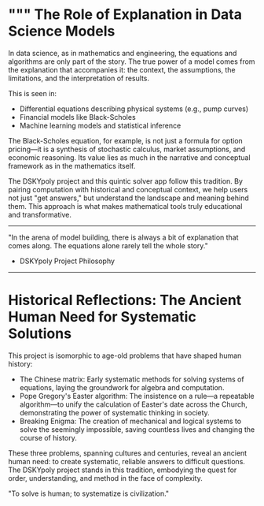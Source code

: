"""
The Role of Explanation in Data Science Models
=============================================

In data science, as in mathematics and engineering, the equations and algorithms are only part of the story. The true power of a model comes from the explanation that accompanies it: the context, the assumptions, the limitations, and the interpretation of results.

This is seen in:
- Differential equations describing physical systems (e.g., pump curves)
- Financial models like Black-Scholes
- Machine learning models and statistical inference

The Black-Scholes equation, for example, is not just a formula for option pricing—it is a synthesis of stochastic calculus, market assumptions, and economic reasoning. Its value lies as much in the narrative and conceptual framework as in the mathematics itself.

The DSKYpoly project and this quintic solver app follow this tradition. By pairing computation with historical and conceptual context, we help users not just "get answers," but understand the landscape and meaning behind them. This approach is what makes mathematical tools truly educational and transformative.

---

"In the arena of model building, there is always a bit of explanation that comes along. The equations alone rarely tell the whole story."

- DSKYpoly Project Philosophy


---

Historical Reflections: The Ancient Human Need for Systematic Solutions
======================================================================

This project is isomorphic to age-old problems that have shaped human history:

- The Chinese matrix: Early systematic methods for solving systems of equations, laying the groundwork for algebra and computation.
- Pope Gregory's Easter algorithm: The insistence on a rule—a repeatable algorithm—to unify the calculation of Easter's date across the Church, demonstrating the power of systematic thinking in society.
- Breaking Enigma: The creation of mechanical and logical systems to solve the seemingly impossible, saving countless lives and changing the course of history.

These three problems, spanning cultures and centuries, reveal an ancient human need: to create systematic, reliable answers to difficult questions. The DSKYpoly project stands in this tradition, embodying the quest for order, understanding, and method in the face of complexity.

"To solve is human; to systematize is civilization."
